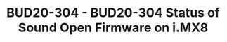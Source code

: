 ---
categories:
- bud20
image:
  featured: 'true'
  path: https://static.linaro.org/connect/bud20/images/BUD20-304.png
session_id: BUD20-304
session_speakers:
- speaker_bio: Daniel works at NXP in Romania hacking on Linux kernel audio drivers
    for i.MX boards. He is a teaching assistant for Operating System Internals class
    at University POLITEHNICA in Bucharest and very passionate about helping newcomers
    to the Linux kernel world while being a mentor for the Google Summer of Code.
  speaker_company: NXP
  speaker_image: http://avatars.sched.co/2/5c/3139539/avatar.jpg.320x320px.jpg?fa6
  speaker_name: Daniel Baluta
  speaker_position: Linux Kernel Engineer at NXP
  speaker_role: attendee, speaker
- speaker_bio: 'Working in the NXP''s Kernel Team on i.MX platforms .<br /> Involved
    mainly in the following subsystems: clocks, pm, cpuidle, cpufreq, pinctrl and
    others.'
  speaker_company: NXP
  speaker_image: http://avatars.sched.co/3/5c/6322636/avatar.jpg.320x320px.jpg?c19
  speaker_name: Abel Vesa
  speaker_position: Linux Kernel Engineer at NXP
  speaker_role: attendee, speaker
session_track: Linux Kernel
tag: session
tags: Linux Kernel
title: BUD20-304 - BUD20-304 Status of Sound Open Firmware on i.MX8
---